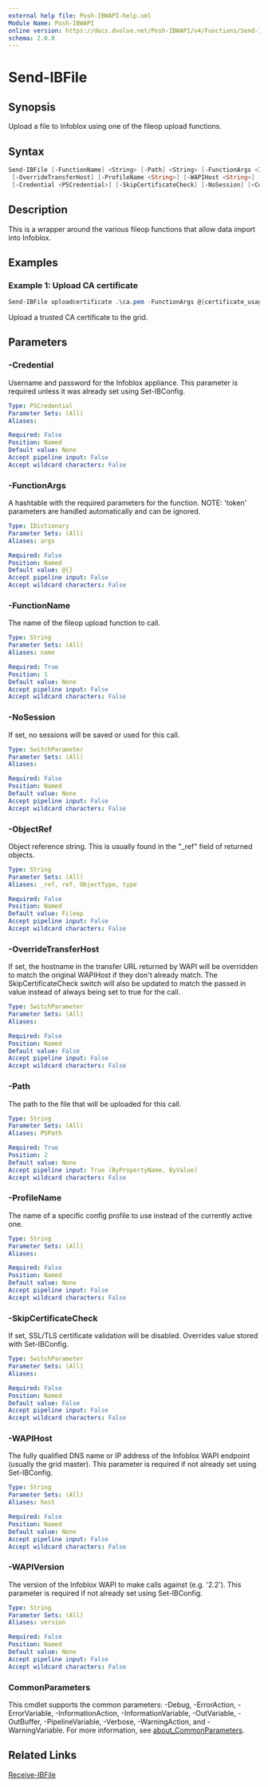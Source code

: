 ```yaml
---
external help file: Posh-IBWAPI-help.xml
Module Name: Posh-IBWAPI
online version: https://docs.dvolve.net/Posh-IBWAPI/v4/Functions/Send-IBFile/
schema: 2.0.0
---
```


# Send-IBFile

## Synopsis

Upload a file to Infoblox using one of the fileop upload functions.

## Syntax

```powershell
Send-IBFile [-FunctionName] <String> [-Path] <String> [-FunctionArgs <IDictionary>] [-ObjectRef <String>]
 [-OverrideTransferHost] [-ProfileName <String>] [-WAPIHost <String>] [-WAPIVersion <String>]
 [-Credential <PSCredential>] [-SkipCertificateCheck] [-NoSession] [<CommonParameters>]
```

## Description

This is a wrapper around the various fileop functions that allow data import into Infoblox.

## Examples

### Example 1: Upload CA certificate

```powershell
Send-IBFile uploadcertificate .\ca.pem -FunctionArgs @{certificate_usage='EAP_CA'}
```

Upload a trusted CA certificate to the grid.

## Parameters

### -Credential
Username and password for the Infoblox appliance. This parameter is required unless it was already set using Set-IBConfig.

```yaml
Type: PSCredential
Parameter Sets: (All)
Aliases:

Required: False
Position: Named
Default value: None
Accept pipeline input: False
Accept wildcard characters: False
```

### -FunctionArgs
A hashtable with the required parameters for the function. NOTE: 'token' parameters are handled automatically and can be ignored.

```yaml
Type: IDictionary
Parameter Sets: (All)
Aliases: args

Required: False
Position: Named
Default value: @{}
Accept pipeline input: False
Accept wildcard characters: False
```

### -FunctionName
The name of the fileop upload function to call.

```yaml
Type: String
Parameter Sets: (All)
Aliases: name

Required: True
Position: 1
Default value: None
Accept pipeline input: False
Accept wildcard characters: False
```

### -NoSession
If set, no sessions will be saved or used for this call.

```yaml
Type: SwitchParameter
Parameter Sets: (All)
Aliases:

Required: False
Position: Named
Default value: None
Accept pipeline input: False
Accept wildcard characters: False
```

### -ObjectRef
Object reference string. This is usually found in the "_ref" field of returned objects.

```yaml
Type: String
Parameter Sets: (All)
Aliases: _ref, ref, ObjectType, type

Required: False
Position: Named
Default value: Fileop
Accept pipeline input: False
Accept wildcard characters: False
```

### -OverrideTransferHost
If set, the hostname in the transfer URL returned by WAPI will be overridden to match the original WAPIHost if they don't already match. The SkipCertificateCheck switch will also be updated to match the passed in value instead of always being set to true for the call.

```yaml
Type: SwitchParameter
Parameter Sets: (All)
Aliases:

Required: False
Position: Named
Default value: False
Accept pipeline input: False
Accept wildcard characters: False
```

### -Path
The path to the file that will be uploaded for this call.

```yaml
Type: String
Parameter Sets: (All)
Aliases: PSPath

Required: True
Position: 2
Default value: None
Accept pipeline input: True (ByPropertyName, ByValue)
Accept wildcard characters: False
```

### -ProfileName
The name of a specific config profile to use instead of the currently active one.

```yaml
Type: String
Parameter Sets: (All)
Aliases:

Required: False
Position: Named
Default value: None
Accept pipeline input: False
Accept wildcard characters: False
```

### -SkipCertificateCheck
If set, SSL/TLS certificate validation will be disabled. Overrides value stored with Set-IBConfig.

```yaml
Type: SwitchParameter
Parameter Sets: (All)
Aliases:

Required: False
Position: Named
Default value: False
Accept pipeline input: False
Accept wildcard characters: False
```

### -WAPIHost
The fully qualified DNS name or IP address of the Infoblox WAPI endpoint (usually the grid master).
This parameter is required if not already set using Set-IBConfig.

```yaml
Type: String
Parameter Sets: (All)
Aliases: host

Required: False
Position: Named
Default value: None
Accept pipeline input: False
Accept wildcard characters: False
```

### -WAPIVersion
The version of the Infoblox WAPI to make calls against (e.g. '2.2'). This parameter is required if not already set using Set-IBConfig.

```yaml
Type: String
Parameter Sets: (All)
Aliases: version

Required: False
Position: Named
Default value: None
Accept pipeline input: False
Accept wildcard characters: False
```

### CommonParameters
This cmdlet supports the common parameters: -Debug, -ErrorAction, -ErrorVariable, -InformationAction, -InformationVariable, -OutVariable, -OutBuffer, -PipelineVariable, -Verbose, -WarningAction, and -WarningVariable. For more information, see [about_CommonParameters](http://go.microsoft.com/fwlink/?LinkID=113216).

## Related Links

[Receive-IBFile](Receive-IBFile.md)
